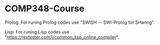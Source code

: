 # COMP348-Course
Prolog: For runing Prolog codes use "SWISH -- SWI-Prolog for SHaring".

Lisp: For runing Lisp codes use "https://rextester.com/l/common_lisp_online_compiler".

